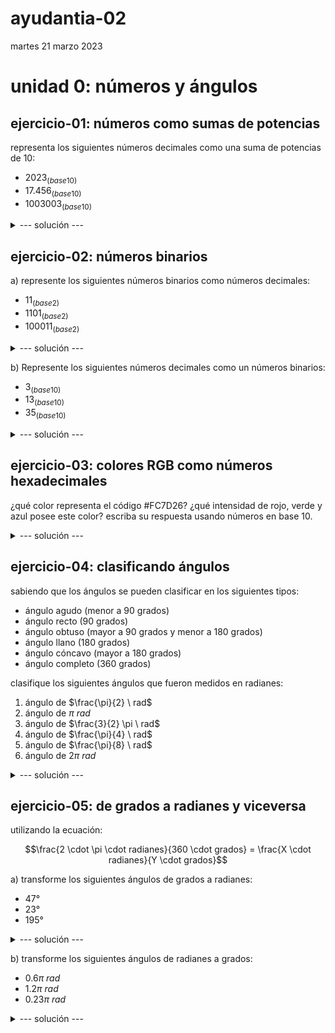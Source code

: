 # ayudantia-02

martes 21 marzo 2023

# unidad 0: números y ángulos

<!---
## qué deben saber:

- diferencia entre números naturales y reales
- noción de infinito
- qué son los sistemas numéricos
- conversión entre sistemas numéricos distintos
    - sistema decimal
    - sistema binario
    - sistema hexadecimal
- qué es son los ángulos y como se miden
- diferencia entre grados y radianes
- conversión entre grados y radianes
- ¿qué es $\pi$?  
--->

## ejercicio-01: números como sumas de potencias

representa los siguientes números decimales como una suma de potencias de 10:

- $2023_{(base10)}$
- $17.456_{(base10)}$
- $1003003_{(base10)}$

<details>
<summary>--- solución ---</summary>

los números que utilizamos día a día está formado por un código de diez símbolos (del 0 al 9). A esto se le llama un código numérico de base 10.

para realizar la suma de potencias de 10 nos debemos fijar en el orden de los números de derecha a izquierda.

el resultado para los números pedidos es:

- $2023_{(base10)} \Rightarrow 2 \cdot 10^3 + 2 \cdot 10^1 + 3 \cdot 10^0$

- $17.456_{(base10)}  \Rightarrow  1 \cdot 10^1 + 7 \cdot 10^0 + 4 \cdot 10^{-1} + 5 \cdot 10^{-2} + 6 \cdot 10^{-2}$

- $1003003_{(base10)} \Rightarrow 1 \cdot 10^6 + 3 \cdot 10^3 + 3 \cdot 10^0$
        
</details>

## ejercicio-02: números binarios

a) represente los siguientes números binarios como números decimales:

- $11_{(base2)}$
- $1101_{(base2)}$
- $100011_{(base2)}$

<details>
    <summary>--- solución ---</summary>

el sistema binario ocupa solo dos dígitos (el 0 y el 1).

para convertir cualquier número binario a un número decimal, debemos representar el número como una suma de potencias de 2 y luego ejecutar la suma.

para el caso del número binario 11, la suma de potencias de dos quedaría:

$$11_{(base2)} \Rightarrow 1 \cdot 2^1 + 1 \cdot 2^0$$

$$= 2 + 1 = 3_{(base10)}$$

$$\therefore \ 11_{(base2)} \Rightarrow 3_{(base10)}$$

Para el caso del número binario 1101:

$$1101_{(base2)} \Rightarrow 1 \cdot 2^3 + 1 \cdot 2^2 + 0 \cdot 2^1 + 1 \cdot 2^0$$

$$= 8 + 4 + 0 + 1 \\ = 13_{(base10)}$$

$$\therefore \ 1101_{(base2)} \Rightarrow 13_{(base10)}$$

Y para convertir el número binario 100011 a decimal:

$$100011_{(base2)} \Rightarrow 1 \cdot 2^5 + 1 \cdot 2^1 + 1 \cdot 2^0$$

$$= 32 + 2 + 1 \\ = 35_{(base10)}$$

$$\therefore \ 100011_{(base2)} \Rightarrow 35_{(base10)}$$

</details>

b) Represente los siguientes números decimales como un números binarios:

- $3_{(base10)}$
- $13_{(base10)}$
- $35_{(base10)}$

<details>
    <summary>--- solución ---</summary>

para convertir un número en base 10 a cualquier otra base, debemos realizar divisiones sucesivas e ir registrando el residuo de esa división.

Para convertir $3_{(base10)}$ hacemos lo siguiente:

1. Dividimos $3 \div 2 = 1$ con residuo $1$. Este residuo es la primera cifra de nuestro número binario.
2. Dividimo $1 \div 2 = 0$ con residuo $1$. Este residuo es la segunda cifra de nuestro número binario.

Para formar el número binario recopilamos los residuos calculados:

$$\therefore \ 3_{(base10)} \Rightarrow 11_{(base2)}$$

Para convertir $13_{(base10)}$ hacemos lo siguiente:

1. Dividimos $13 \div 2 = 6$ con residuo $1$
2. Dividimos $6 \div 2 = 3$ con residuo $0$
3. Dividimos $3 \div 2 = 1$ con residuo $1$
4. Dividimos $1 \div 2 = 0$ con residuo $1$

Recopilando los residuos obtenemos:

$$\therefore \ 13_{(base10)} \Rightarrow 1101_{(base2)}$$

Para convertir $35_{(base10)}$ hacemos lo mismo:

1. Dividimos $35 \div 2 = 17$ con residuo $1$
2. Dividimos $17 \div 2 = 8$ con residuo $1$
3. Dividimos $8 \div 2 = 4$ con residuo $0$
4. Dividimos $4 \div 2 = 2$ con residuo $0$
5. Dividimos $2 \div 2 = 1$ con residuo $0$
6. Dividimos $1 \div 2 = 0$ con residuo $1$

Recopilando los residuos obtenemos:

$$\therefore \ 35_{(base10)} \Rightarrow 100011_{(base2)}$$

</details>

## ejercicio-03: colores RGB como números hexadecimales

¿qué color representa el código #FC7D26? ¿qué intensidad de rojo, verde y azul posee este color? escriba su respuesta usando números en base 10.


<details>
    <summary>--- solución ---</summary>

usualmente en los sistemas digitales como nuestros computadores o celulares se utilizan números en base hexadecimal para representar los colores del espectro visible, con números que van del 0 a 255.

el código hexadecimal posee 16 símbolos:

| base 10 | 0 | 1 | 2 | 3 | 4 | 5 | 6 | 7 | 8 | 9 | 10 | 11 | 12 | 13 | 14 | 15 |
|---------|---|---|---|---|---|---|---|---|---|---|----|----|----|----|----|----|
| base 16 | 0 | 1 | 2 | 3 | 4 | 5 | 6 | 7 | 8 | 9 | A  | B  | C  | D  | E  | F  |

los códigos de colores poseen 6 cifras hexadecimales. ej: #AA00FF

las dos cifras más a la izquierda representan la intensidad del color rojo (AA), las próximas dos cifras la intensidad del color verde (00), y las últimas dos cifras la intensidad del color azul (FF).

### analizando el color #FC7D26

el color #FC7D26 tiene FC en rojo, 7D en verde y 26 en azul.

### intensidad de rojo

para convertir la cifra FC a decimal hacemos la multiplicación por potencias de 16:

$$FC_{(base16)} \Rightarrow F \cdot 16^1 + C \cdot 16^0$$

convertimos las letras a números

$$FC_{(base16)} \Rightarrow 15 \cdot 16^1 + 12 \cdot 16^0$$

y calculamos

$$= 240 + 12 = 252$$

$$\therefore \ FC_{(base16)} \Rightarrow 252_{(base10)}$$

por lo tanto este color tiene una intensidad 252 de rojo.

### intensidad de verde

para convertir la cifra 7D a decimal hacemos la multiplicación por potencias de 16:

$$7D_{(base16)} \Rightarrow 7 \cdot 16^1 + D \cdot 16^0$$

convertimos las letras a números

$$7D_{(base16)} \Rightarrow 7 \cdot 16^1 + 13 \cdot 16^0$$

y calculamos

$$= 112 + 13 = 125$$

$$\therefore \ 7D_{(base16)} \Rightarrow 125_{(base10)}$$

por lo tanto este color tiene una intensidad 125 de verde.

### Intensidad de azul

para convertir la cifra 26 a decimal hacemos la multiplicación por potencias de 16:

$$26_{(base16)} \Rightarrow 2 \cdot 16^1 + 6 \cdot 16^0$$

y calculamos

$$= 32 + 6 = 38$$

$$\therefore \ 26_{(base16)} \Rightarrow 38_{(base10)}$$

por lo tanto este color tiene una intensidad 38 de azul.

### conclusión final

finalmente tenemos que este color está formado por la siguiente combinación de colores RGB:

$$\therefore \ FC7D26_{(base16)} \Rightarrow (R,G,B) = (252_{(base10)}, \ 125_{(base10)}, \ 38_{(base10)})$$

este color tiene mucho rojo (cerca del máximo de 255), intensidad moderada de verde y muy poco azul, por lo que se puede concluir que representa un color anaranjado.

</details>

## ejercicio-04: clasificando ángulos

sabiendo que los ángulos se pueden clasificar en los siguientes tipos:

- ángulo agudo (menor a 90 grados)
- ángulo recto (90 grados)
- ángulo obtuso (mayor a 90 grados y menor a 180 grados)
- ángulo llano (180 grados)
- ángulo cóncavo (mayor a 180 grados)
- ángulo completo (360 grados)

clasifique los siguientes ángulos que fueron medidos en radianes:

1. ángulo de $\frac{\pi}{2} \ rad$
2. ángulo de $\pi \ rad$
3. ángulo de $\frac{3}{2} \pi \ rad$
4. ángulo de $\frac{\pi}{4} \ rad$
5. ángulo de $\frac{\pi}{8} \ rad$
6. ángulo de $2 \pi \ rad$

<details>
<summary>--- solución ---</summary>

para resolver lo pedido es necesario saber que $360°$ equivalen a $2 \pi \ rad$. cada valor en radianes se puede transformar a grados usando una regla de 3 simple, o se puede hacer por simple inspección.

1. es un ángulo recto ya que $\frac{\pi}{2} \ rad$ corresponden a $90°$
2. es un ángulo llano ya que $\pi \ rad$ equivalen a $180°$
3. es un ángulo cóncavo ya que $\frac{3}{2} \pi \ rad$ corresponden a $270°$ (tres veces $90°$).
4. es un ángulo agudo ya que $\frac{\pi}{4} \ rad$ corresponden a $45°$
5. es un ángulo agudo ya que $\frac{\pi}{8} \ rad$ corresponden a $22.5°$
6. es un ángulo completo ya que $2 \pi \ rad$ corresponden a $360°$
</details>

## ejercicio-05: de grados a radianes y viceversa

utilizando la ecuación:

$$\frac{2 \cdot \pi \cdot radianes}{360 \cdot grados} = \frac{X \cdot radianes}{Y \cdot grados}$$

a) transforme los siguientes ángulos de grados a radianes:
- $47°$
- $23°$
- $195°$

<details>
<summary>--- solución ---</summary>

- para transformar $47°$ a radianes reemplazamos en la ecuación y calculamos:

$$\frac{2 \pi}{360°} = \frac{X}{47°}$$

$$X = \frac{2 \pi \cdot 47°}{360°}$$

$$X = 0.261 \pi \ rad$$ 

- para transformar $23°$ a radianes reemplazamos en la ecuación y calculamos:

$$\frac{2 \pi}{360°} = \frac{X}{23°}$$

$$X = \frac{2 \pi \cdot 23°}{360°}$$

$$X = 0.128 \pi \ rad$$ 

- para transformar $195°$ a radianes reemplazamos en la ecuación y calculamos:

$$\frac{2 \pi}{360°} = \frac{X}{195°}$$

$$X = \frac{2 \pi \cdot 195°}{360°}$$

$$X = 1.083 \pi \ rad$$ 

</details>

b) transforme los siguientes ángulos de radianes a grados:
- $0.6 \pi \ rad$
- $1.2 \pi \ rad$
- $0.23 \pi \ rad$

<details>
<summary>--- solución ---</summary>

- para transformar $0.6 \ rad$ a grados reemplazamos en la ecuación y calculamos:

$$\frac{2 \pi}{360°} = \frac{0.6 \pi \ rad}{Y}$$

$$Y = \frac{0.6 \pi \cdot 360}{2\pi}$$

$$Y = 108°$$

- para transformar $1.2 \pi \ rad$ a grados reemplazamos en la ecuación y calculamos:

$$\frac{2 \pi}{360°} = \frac{1.2 \pi \ rad}{Y}$$

$$Y = \frac{1.2 \pi \cdot 360}{2\pi}$$

$$Y = 216°$$

- para transformar $0.23 \pi \ rad$ a grados reemplazamos en la ecuación y calculamos:

$$\frac{2 \pi}{360°} = \frac{0.23 \pi \ rad}{Y}$$

$$Y = \frac{0.23 \pi \cdot 360}{2\pi}$$

$$Y = 41.4°$$

</details>


